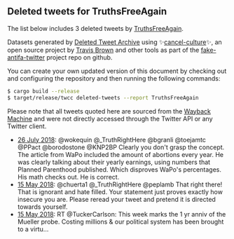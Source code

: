 ## Deleted tweets for TruthsFreeAgain

The list below includes 3 deleted tweets by
[TruthsFreeAgain](https://twitter.com/TruthsFreeAgain).



Datasets generated by [Deleted Tweet Archive](https://twitter.com/deletedtweet161) using ✨[cancel-culture](https://github.com/travisbrown/cancel-culture)✨, an open source project by 
[Travis Brown](https://twitter.com/travisbrown) and other tools as part of the 
[fake-antifa-twitter](https://github.com/antifacheck161/fake-antifa-twitter) project repo on github.

You can create your own updated version of this document by checking out and configuring the
repository and then running the following commands:

```bash
$ cargo build --release
$ target/release/twcc deleted-tweets --report TruthsFreeAgain
```

Please note that all tweets quoted here are sourced from the
[Wayback Machine](https://web.archive.org) and were not directly accessed through the Twitter API or
any Twitter client.

* [26 July 2018](https://web.archive.org/web/20180726130145/https://twitter.com/TruthsFreeAgain/status/1022467007076356096): @wokequin @_TruthRightHere @bgranli @toejamtc @PPact @borodostone @KNP2BP Clearly you don't grasp the concept. The article from WaPo included the amount of abortions every year. He was clearly talking about their yearly earnings, using numbers that Planned Parenthood published. Which disproves WaPo's percentages. His math checks out. He is correct. <!--1022467007076356096-->
* [15 May 2018](https://web.archive.org/web/20180515194200/https://twitter.com/TruthsFreeAgain/status/996475806942728192): @chuerta1 @_TruthRightHere @peplamb That right there! That is ignorant and hate filled. Your statement just proves exactly how insecure you are.  Please reread your tweet and pretend it is directed towards yourself. <!--996475806942728192-->
* [15 May 2018](https://web.archive.org/web/20180515124616/https://twitter.com/TruthsFreeAgain/status/996371184257261568): RT @TuckerCarlson: This week marks the 1 yr anniv of the Mueller probe. Costing millions &amp; our political system has been brought to a virtu… <!--996371184257261568-->
